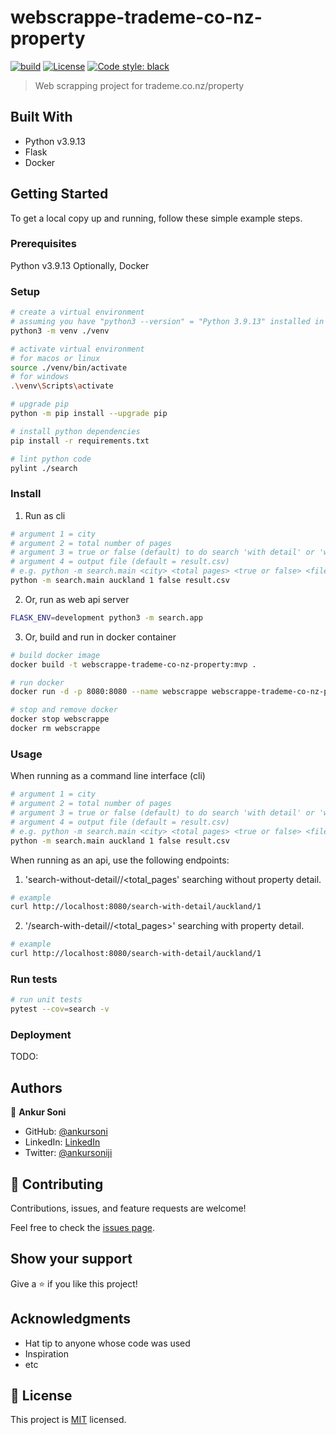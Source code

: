 # webscrappe-trademe-co-nz-property

[![build](https://github.com/ankursoni/webscrappe-trademe-co-nz-property/actions/workflows/ci.yml/badge.svg)](https://github.com/ankursoni/webscrappe-trademe-co-nz-property/actions/workflows/ci.yml)
[![License](https://img.shields.io/github/license/ankursoni/webscrappe-trademe-co-nz-property)](/LICENSE)
[![Code style: black](https://img.shields.io/badge/code%20style-black-000000.svg)](https://github.com/psf/black)
<!-- [![Build Status](https://img.shields.io/github/workflow/status/ankursoni/webscrappe-trademe-co-nz-property/build)](https://github.com/ankursoni/webscrappe-trademe-co-nz-property/actions/workflows/ci.yml) -->

> Web scrapping project for trademe.co.nz/property


## Built With

- Python v3.9.13
- Flask
- Docker


## Getting Started

To get a local copy up and running, follow these simple example steps.

### Prerequisites
Python v3.9.13
Optionally, Docker

### Setup
```sh
# create a virtual environment
# assuming you have "python3 --version" = "Python 3.9.13" installed in the current terminal session
python3 -m venv ./venv

# activate virtual environment
# for macos or linux
source ./venv/bin/activate
# for windows
.\venv\Scripts\activate

# upgrade pip
python -m pip install --upgrade pip

# install python dependencies
pip install -r requirements.txt

# lint python code
pylint ./search
```

### Install
1. Run as cli
```sh
# argument 1 = city
# argument 2 = total number of pages
# argument 3 = true or false (default) to do search 'with detail' or 'without detail'
# argument 4 = output file (default = result.csv)
# e.g. python -m search.main <city> <total pages> <true or false> <file.csv>
python -m search.main auckland 1 false result.csv
```
2. Or, run as web api server
```sh
FLASK_ENV=development python3 -m search.app
```
3. Or, build and run in docker container
```sh
# build docker image
docker build -t webscrappe-trademe-co-nz-property:mvp .

# run docker
docker run -d -p 8080:8080 --name webscrappe webscrappe-trademe-co-nz-property:mvp

# stop and remove docker
docker stop webscrappe
docker rm webscrappe
```

### Usage
When running as a command line interface (cli)
```sh
# argument 1 = city
# argument 2 = total number of pages
# argument 3 = true or false (default) to do search 'with detail' or 'without detail'
# argument 4 = output file (default = result.csv)
# e.g. python -m search.main <city> <total pages> <true or false> <file.csv>
python -m search.main auckland 1 false result.csv
```

When running as an api, use the following endpoints:
1. 'search-without-detail/<city>/<total_pages' searching without property detail.
```sh
# example
curl http://localhost:8080/search-with-detail/auckland/1
```
2. '/search-with-detail/<city>/<total_pages>' searching with property detail.
```sh
# example
curl http://localhost:8080/search-with-detail/auckland/1
```

### Run tests
```sh
# run unit tests
pytest --cov=search -v
```

### Deployment
TODO:


## Authors

👤 **Ankur Soni**

- GitHub: [@ankursoni](https://github.com/ankursoni)
- LinkedIn: [LinkedIn](https://linkedin.com/in/ankursoniji)
- Twitter: [@ankursoniji](https://twitter.com/ankursoniji)


## 🤝 Contributing

Contributions, issues, and feature requests are welcome!

Feel free to check the [issues page](../../issues/).


## Show your support

Give a ⭐️ if you like this project!


## Acknowledgments

- Hat tip to anyone whose code was used
- Inspiration
- etc


## 📝 License

This project is [MIT](./LICENSE) licensed.